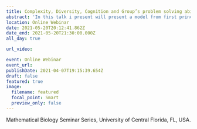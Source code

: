 ```yaml
---
title: Complexity, Diversity, Cognition and Group’s problem solving ability
abstract: 'In this talk i present will present a model from first principles of cognitive abilities, diversity, and social-environmental complexity to identify the sets of conditions under which groups most effectively engage in collective action and increase their problem solving ability. We then fit the model to small groups, U.S. States, and Countries. The model illustrates the fundamental importance of understanding the interaction between cognitive abilities, diversity, and the complexity of social-environmental challenges faced by stakeholders today. Our results shed light on the ability of groups to solve complex problems and opens new avenues of research into the interrelationship between cognition, institutions.'
location: Online Webinar
date: 2021-05-20T20:12:41.862Z
date_end: 2021-05-20T21:30:00.000Z
all_day: true

url_video:

event: Online Webinar
event_url:
publishDate: 2021-04-07T19:15:39.654Z
draft: false
featured: true
image:
  filename: featured
  focal_point: Smart
  preview_only: false
---
```

 Mathematical Biology Seminar Series, University of Central Florida, FL, USA.
